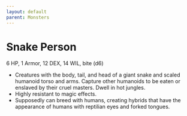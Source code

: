 ```yaml
---
layout: default
parent: Monsters
---
```

# Snake Person
6 HP, 1 Armor, 12 DEX, 14 WIL, bite (d6)
-   Creatures with the body, tail, and head of a giant snake and scaled
    humanoid torso and arms. Capture other humanoids to be eaten or
    enslaved by their cruel masters. Dwell in hot jungles.
-   Highly resistant to magic effects.
-   Supposedly can breed with humans, creating hybrids that have the
    appearance of humans with reptilian eyes and forked tongues.
